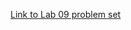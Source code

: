 [Link to Lab 09 problem set](https://docs.google.com/document/d/e/2PACX-1vQddFU45rPY_T4CPzw4qzDDjkd02uakplskGVKwF_6oGBTv2HinkSHvp_eKjXWWaHfOKep4YtJX9neO/pub)